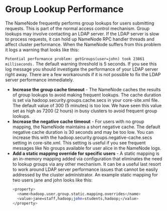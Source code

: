# Group Lookup Performance

The NameNode frequently performs group lookups for users submitting requests. 
This is part of the normal access control mechanism. Group lookups may involve contacting an LDAP server. If the LDAP server is slow to process requests, it can hold up NameNode RPC handler threads and affect cluster performance. When the NameNode suffers from this problem it logs a warning that looks like this:

```Potential performance problem: getGroups(user=john) took 23861 milliseconds.```
The default warning threshold is 5 seconds. If you see this log message you should investigate the performance of your LDAP server right away. There are a few workarounds if it is not possible to fix the LDAP server performance immediately.

* **Increase the group cache timeout** - 
  The NameNode caches the results of group lookups to avoid making frequent lookups. 
  The cache duration is set via hadoop.security.groups.cache.secs in your core-site.xml file. 
  The default value of 300 (5 minutes) is too low. We have seen this value set as high as 7200 (2 hours) in busy clusters to avoid frequent group lookups.
* **Increase the negative cache timeout** - 
  For users with no group mapping, the NameNode maintains a short negative cache. 
  The default negative cache duration is 30 seconds and may be too low. 
  You can increase this with the hadoop.security.groups.negative-cache.secs setting in core-site.xml. 
  This setting is useful if you see frequent messages like No groups available for user alice in the NameNode logs.
* **Add a static mapping override for specific users** - 
  A static mapping is an in-memory mapping added via configuration that eliminates the need to lookup groups via any other mechanism. 
  It can be a useful last resort to work around LDAP server performance issues that cannot be easily addressed by the cluster administrator. 
  An example static mapping for two users jane and john looks like this:
  ```bash
  <property>
    <name>hadoop.user.group.static.mapping.overrides</name>
    <value>jane=staff,hadoop;john=students,hadoop;</value>
  </property>
  ```
